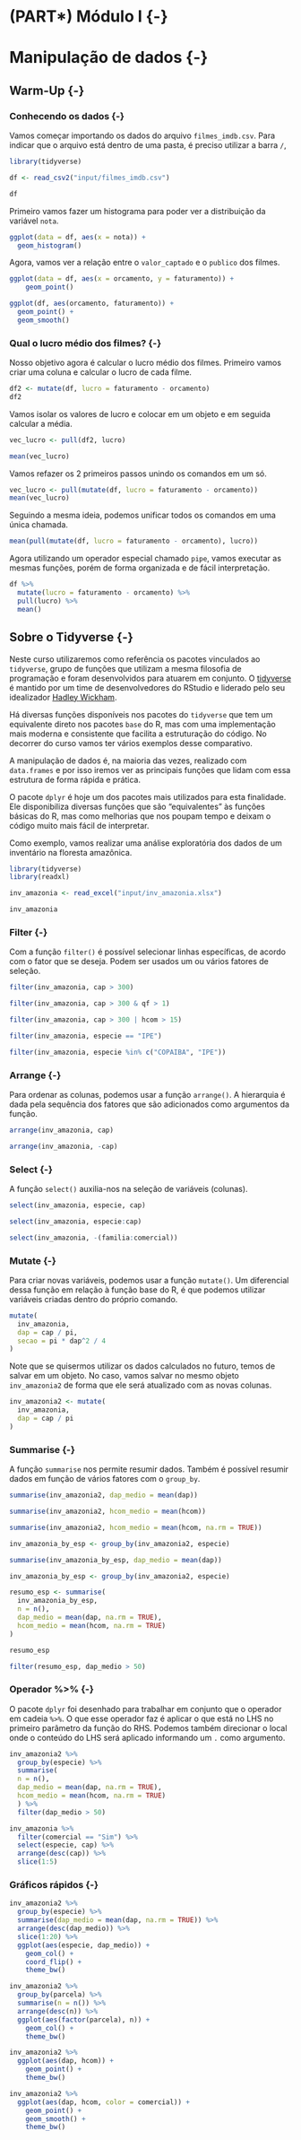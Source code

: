 
# (PART\*) Módulo I  {-}

# Manipulação de dados {-}


## Warm-Up {-}


### Conhecendo os dados {-}

Vamos começar importando os dados do arquivo `filmes_imdb.csv`. Para indicar que o arquivo está dentro de uma pasta, é preciso utilizar a barra `/`, 


```r
library(tidyverse)

df <- read_csv2("input/filmes_imdb.csv")

df
```

Primeiro vamos fazer um histograma para poder ver a distribuição da variável `nota`.


```r
ggplot(data = df, aes(x = nota)) +
  geom_histogram() 
```

Agora, vamos ver a relação entre o `valor_captado` e o `publico` dos filmes.


```r
ggplot(data = df, aes(x = orcamento, y = faturamento)) +
    geom_point()
```



```r
ggplot(df, aes(orcamento, faturamento)) +
  geom_point() +
  geom_smooth()
```


### Qual o lucro médio dos filmes? {-}

Nosso objetivo agora é calcular o lucro médio dos filmes. Primeiro vamos criar uma coluna e calcular o lucro de cada filme.


```r
df2 <- mutate(df, lucro = faturamento - orcamento)
df2
```

Vamos isolar os valores de lucro e colocar em um objeto e em seguida calcular a média.


```r
vec_lucro <- pull(df2, lucro)

mean(vec_lucro)
```

Vamos refazer os 2 primeiros passos unindo os comandos em um só.


```r
vec_lucro <- pull(mutate(df, lucro = faturamento - orcamento))
mean(vec_lucro)
```

Seguindo a mesma ideia, podemos unificar todos os comandos em uma única chamada.


```r
mean(pull(mutate(df, lucro = faturamento - orcamento), lucro))
```

Agora utilizando um operador especial chamado `pipe`, vamos executar as mesmas funções, porém de forma organizada e de fácil interpretação.


```r
df %>% 
  mutate(lucro = faturamento - orcamento) %>% 
  pull(lucro) %>% 
  mean()
```


## Sobre o Tidyverse {-}

Neste curso utilizaremos como referência os pacotes vinculados ao `tidyverse`, grupo de funções que utilizam a mesma filosofia de programação e foram desenvolvidos para atuarem em conjunto. O [tidyverse](https://www.tidyverse.org/) é mantido por um time de desenvolvedores do RStudio e liderado pelo seu idealizador [Hadley Wickham](http://hadley.nz/).

Há diversas funções disponíveis nos pacotes do `tidyverse` que tem um equivalente direto nos pacotes `base` do R, mas com uma implementação mais moderna e consistente que facilita a estruturação do código. No decorrer do curso vamos ter vários exemplos desse comparativo.

A manipulação de dados é, na maioria das vezes, realizado com `data.frames` e por isso iremos ver as principais funções que lidam com essa estrutura de forma rápida e prática.

O pacote `dplyr` é hoje um dos pacotes mais utilizados para esta finalidade. Ele disponibiliza diversas funções que são “equivalentes” às funções básicas do R, mas como melhorias que nos poupam tempo e deixam o código muito mais fácil de interpretar.

Como exemplo, vamos realizar uma análise exploratória dos dados de um inventário na floresta amazônica.


```r
library(tidyverse)
library(readxl)
```


```r
inv_amazonia <- read_excel("input/inv_amazonia.xlsx")

inv_amazonia
```


### Filter {-}

Com a função `filter()` é possível selecionar linhas específicas, de acordo com o fator que se deseja. Podem ser usados um ou vários fatores de seleção.


```r
filter(inv_amazonia, cap > 300)
```


```r
filter(inv_amazonia, cap > 300 & qf > 1)
```


```r
filter(inv_amazonia, cap > 300 | hcom > 15)
```


```r
filter(inv_amazonia, especie == "IPE")
```


```r
filter(inv_amazonia, especie %in% c("COPAIBA", "IPE"))
```


### Arrange {-}

Para ordenar as colunas, podemos usar a função `arrange()`. A hierarquia é dada pela sequência dos fatores que são adicionados como argumentos da função.


```r
arrange(inv_amazonia, cap)
```


```r
arrange(inv_amazonia, -cap)
```


### Select {-}

A função `select()` auxilia-nos na seleção de variáveis (colunas).


```r
select(inv_amazonia, especie, cap)
```


```r
select(inv_amazonia, especie:cap)
```


```r
select(inv_amazonia, -(familia:comercial))
```


### Mutate {-}

Para criar novas variáveis, podemos usar a função `mutate()`. Um diferencial dessa função em relação à função base do R, é que podemos utilizar variáveis criadas dentro do próprio comando.


```r
mutate(
  inv_amazonia,
  dap = cap / pi,
  secao = pi * dap^2 / 4
)
```

Note que se quisermos utilizar os dados calculados no futuro, temos de salvar em um objeto. No caso, vamos salvar no mesmo objeto `inv_amazonia2` de forma que ele será atualizado com as novas colunas.


```r
inv_amazonia2 <- mutate(
  inv_amazonia,
  dap = cap / pi
)
```


### Summarise {-}

A função `summarise` nos permite resumir dados. Também é possível resumir dados em função de vários fatores com o `group_by`.


```r
summarise(inv_amazonia2, dap_medio = mean(dap))
```


```r
summarise(inv_amazonia2, hcom_medio = mean(hcom))
```


```r
summarise(inv_amazonia2, hcom_medio = mean(hcom, na.rm = TRUE))
```


```r
inv_amazonia_by_esp <- group_by(inv_amazonia2, especie)

summarise(inv_amazonia_by_esp, dap_medio = mean(dap))
```


```r
inv_amazonia_by_esp <- group_by(inv_amazonia2, especie)

resumo_esp <- summarise(
  inv_amazonia_by_esp,
  n = n(),
  dap_medio = mean(dap, na.rm = TRUE),
  hcom_medio = mean(hcom, na.rm = TRUE)
)

resumo_esp 
```


```r
filter(resumo_esp, dap_medio > 50)
```


### Operador %>% {-}

O pacote `dplyr` foi desenhado para trabalhar em conjunto que o operador em cadeia `%>%`. O que esse operador faz é aplicar o que está no LHS no primeiro parâmetro da função do RHS. Podemos também direcionar o local onde o conteúdo do LHS será aplicado informando um `.` como argumento.


```r
inv_amazonia2 %>%
  group_by(especie) %>% 
  summarise(
  n = n(),
  dap_medio = mean(dap, na.rm = TRUE),
  hcom_medio = mean(hcom, na.rm = TRUE)
  ) %>% 
  filter(dap_medio > 50)
```


```r
inv_amazonia %>% 
  filter(comercial == "Sim") %>% 
  select(especie, cap) %>% 
  arrange(desc(cap)) %>% 
  slice(1:5)
```


### Gráficos rápidos {-}


```r
inv_amazonia2 %>% 
  group_by(especie) %>% 
  summarise(dap_medio = mean(dap, na.rm = TRUE)) %>% 
  arrange(desc(dap_medio)) %>% 
  slice(1:20) %>% 
  ggplot(aes(especie, dap_medio)) +
    geom_col() +
    coord_flip() +
    theme_bw()
```


```r
inv_amazonia2 %>% 
  group_by(parcela) %>% 
  summarise(n = n()) %>% 
  arrange(desc(n)) %>% 
  ggplot(aes(factor(parcela), n)) +
    geom_col() +
    theme_bw()
```


```r
inv_amazonia2 %>% 
  ggplot(aes(dap, hcom)) +
    geom_point() +
    theme_bw()
```


```r
inv_amazonia2 %>% 
  ggplot(aes(dap, hcom, color = comercial)) +
    geom_point() +
    geom_smooth() +
    theme_bw()
```
